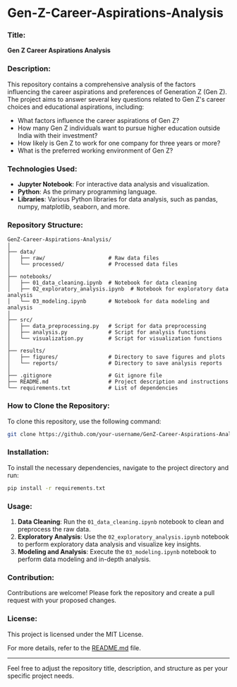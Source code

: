 # Gen-Z-Career-Aspirations-Analysis

### Title:
**Gen Z Career Aspirations Analysis**

### Description:
This repository contains a comprehensive analysis of the factors influencing the career aspirations and preferences of Generation Z (Gen Z). The project aims to answer several key questions related to Gen Z's career choices and educational aspirations, including:

- What factors influence the career aspirations of Gen Z?
- How many Gen Z individuals want to pursue higher education outside India with their investment?
- How likely is Gen Z to work for one company for three years or more?
- What is the preferred working environment of Gen Z?

### Technologies Used:
- **Jupyter Notebook**: For interactive data analysis and visualization.
- **Python**: As the primary programming language.
- **Libraries**: Various Python libraries for data analysis, such as pandas, numpy, matplotlib, seaborn, and more.

### Repository Structure:
```
GenZ-Career-Aspirations-Analysis/
│
├── data/
│   ├── raw/                    # Raw data files
│   └── processed/              # Processed data files
│
├── notebooks/
│   ├── 01_data_cleaning.ipynb  # Notebook for data cleaning
│   ├── 02_exploratory_analysis.ipynb  # Notebook for exploratory data analysis
│   └── 03_modeling.ipynb       # Notebook for data modeling and analysis
│
├── src/
│   ├── data_preprocessing.py   # Script for data preprocessing
│   ├── analysis.py             # Script for analysis functions
│   └── visualization.py        # Script for visualization functions
│
├── results/
│   ├── figures/                # Directory to save figures and plots
│   └── reports/                # Directory to save analysis reports
│
├── .gitignore                  # Git ignore file
├── README.md                   # Project description and instructions
└── requirements.txt            # List of dependencies
```

### How to Clone the Repository:
To clone this repository, use the following command:

```bash
git clone https://github.com/your-username/GenZ-Career-Aspirations-Analysis.git
```

### Installation:
To install the necessary dependencies, navigate to the project directory and run:

```bash
pip install -r requirements.txt
```

### Usage:
1. **Data Cleaning**: Run the `01_data_cleaning.ipynb` notebook to clean and preprocess the raw data.
2. **Exploratory Analysis**: Use the `02_exploratory_analysis.ipynb` notebook to perform exploratory data analysis and visualize key insights.
3. **Modeling and Analysis**: Execute the `03_modeling.ipynb` notebook to perform data modeling and in-depth analysis.

### Contribution:
Contributions are welcome! Please fork the repository and create a pull request with your proposed changes.

### License:
This project is licensed under the MIT License.

For more details, refer to the [README.md](https://github.com/your-username/GenZ-Career-Aspirations-Analysis/blob/main/README.md) file.

---

Feel free to adjust the repository title, description, and structure as per your specific project needs.
